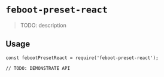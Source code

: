 # `feboot-preset-react`

> TODO: description

## Usage

```
const febootPresetReact = require('feboot-preset-react');

// TODO: DEMONSTRATE API
```
